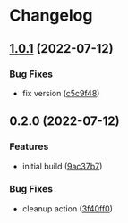 # Changelog

## [1.0.1](https://github.com/fleet-cd/fleet-ui/compare/v1.0.0...v1.0.1) (2022-07-12)


### Bug Fixes

* fix version ([c5c9f48](https://github.com/fleet-cd/fleet-ui/commit/c5c9f48f5ac5219b984858a3946163e15e501b98))

## 0.2.0 (2022-07-12)


### Features

* initial build ([9ac37b7](https://github.com/fleet-cd/fleet-ui/commit/9ac37b75826a962343a8a33e3f382aa3cd64ebbf))


### Bug Fixes

* cleanup action ([3f40ff0](https://github.com/fleet-cd/fleet-ui/commit/3f40ff0ad12e97fc4185ea162c449df2b26d6499))
